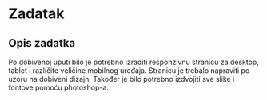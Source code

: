 # Zadatak 



## Opis zadatka

Po dobivenoj uputi bilo je potrebno izraditi responzivnu stranicu za desktop, tablet i različite veličine mobilnog uređaja.
Stranicu je trebalo napraviti po uzoru na dobiveni dizajn.
Također je bilo potrebno izdvojiti sve slike i fontove pomoću photoshop-a.








